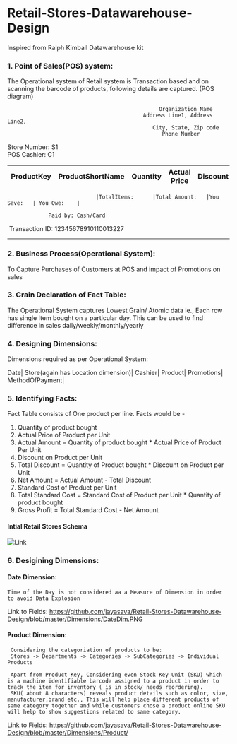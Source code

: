 # Retail-Stores-Datawarehouse-Design
Inspired from Ralph Kimball Datawarehouse kit

### 1. Point of Sales(POS) system:
The Operational system of Retail system is Transaction based and on scanning the barcode of products, following details are captured.
(POS diagram)

                                                    Organization Name
                                               Address Line1, Address Line2,
                                                  City, State, Zip code
                                                     Phone Number


Store Number: S1    
POS Cashier: C1

|ProductKey|ProductShortName|Quantity|Actual Price|Discount|Net Price|
|----------|----------------|--------|------------|--------|---------|



                                |TotalItems:      |Total Amount:   |You Save:   | You Owe:    |
          
                 Paid by: Cash/Card

         
  Transaction ID:  12345678910110013227
  
  
-------------------------------------------------------------------------------------------------------------------------------  

### 2. Business Process(Operational System):
To Capture Purchases of Customers at POS and impact of Promotions on sales

### 3. Grain Declaration of Fact Table:
The Operational System captures Lowest Grain/ Atomic data ie., Each row has single Item bought on a particular day.
This can be used to find difference in sales daily/weekly/monthly/yearly

### 4. Designing Dimensions:

Dimensions required as per Operational System:

Date|
Store(again has Location dimension)|
Cashier|
Product|
Promotions|
MethodOfPayment|

### 5. Identifying Facts:
Fact Table consists of One product per line.
Facts would be - 
1. Quantity of product bought
2. Actual Price of Product per Unit
3. Actual Amount = Quantity of product bought * Actual Price of Product Per Unit
4. Discount on Product per Unit
5. Total Discount = Quantity of Product bought * Discount on Product per Unit
6. Net Amount = Actual Amount - Total Discount
7. Standard Cost of Product per Unit
8. Total Standard Cost = Standard Cost of Product per Unit * Quantity of product bought
9. Gross Profit = Total Standard Cost - Net Amount

#### Intial Retail Stores Schema
![Link](https://github.com/jayasava/Retail-Stores-Datawarehouse-Design/blob/master/Schemas/Schema_1.png)

### 6. Desigining Dimensions:
   #### Date Dimension:
   
    Time of the Day is not considered aa a Measure of Dimension in order to avoid Data Explosion
 Link to Fields: 
     https://github.com/jayasava/Retail-Stores-Datawarehouse-Design/blob/master/Dimensions/DateDim.PNG
  
   #### Product Dimension:
     Considering the categoriation of products to be:
     Stores -> Departments -> Categories -> SubCategories -> Individual Products
     
     Apart from Product Key, Considering even Stock Key Unit (SKU) which is a machine identifiable barcode assigned to a product in order to track the item for inventory ( is in stock/ needs reordering).
     SKU( about 8 characters) reveals product details such as color, size, manufacturer,brand etc., This will help place different products of same category together and while customers chose a product online SKU will help to show suggestions related to same category.
     
 Link to Fields: 
     https://github.com/jayasava/Retail-Stores-Datawarehouse-Design/blob/master/Dimensions/Product/
     


